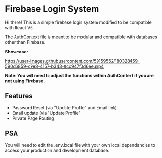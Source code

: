 # Firebase Login System

Hi there! This is a simple firebase login system modified to be compatible with React V6. 

The AuthContext file is meant to be modular and compatible with databases other than Firebase.  

**Showcase:**

https://user-images.githubusercontent.com/59159552/180328459-590d6859-c9e8-4157-b343-0cc947f0d6ee.mp4

**Note: You will need to adjust the functions within AuthContext if you are not using Firebase.**

## Features

- Password Reset (via "Update Profile" and Email link)
- Email update (via "Update Profile")
- Private Page Routing 

## PSA

You will need to edit the .env.local file with your own local dependancies to access your production and development database. 

